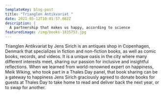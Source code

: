 ```yaml
---
templateKey: blog-post
title: "Trianglen Antikvariat "
date: 2021-05-12T10:01:57.082Z
description: |
  A partnership that makes us happy, according to science
featuredimage: /img/books-1835753.jpg
---
```

Trianglen Antikvariat by Jens Sirich is an antiques shop in Copenhagen, Denmark that specializes in fiction and non-fiction books, as well as comic books, records, and videos. It is a unique oasis in the city where many different interests meet, sharing our passion for inclusive and insightful reflections. When we learned from world-renowned expert on happiness, Meik Wiking, who took part in a Thales Day panel, that book sharing can be a gateway to happiness Jens Sirich graciously agreed to donate books for guests at Thales Day to take home to read and deliver back the next year, or to swap for another.